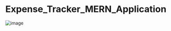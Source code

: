 # Expense_Tracker_MERN_Application
![image](https://github.com/Siva-Mula-03/Expense_Tracker_MERN_Application/assets/111627965/dbf75d09-17f8-4669-a414-8548d673c6be)
